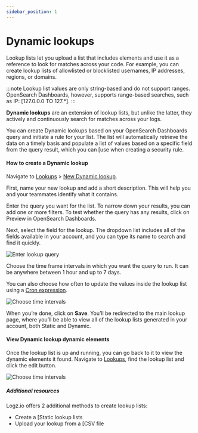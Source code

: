 ```yaml
---
sidebar_position: 1
---
```


# Dynamic lookups


Lookup lists let you upload a list that includes elements and use it as a reference to look for matches across your code. For example, you can create lookup lists of allowlisted or blocklisted usernames, IP addresses, regions, or domains.

:::note
Lookup list values are only string-based and do not support ranges. OpenSearch Dashboards, however, supports range-based searches, such as IP: [127.0.0.0 TO 127.*].
:::

**Dynamic lookups** are an extension of lookup lists, but unlike the latter, they actively and continuously search for matches across your logs. 

You can create Dynamic lookups based on your OpenSearch Dashboards query and initiate a rule for your list. The list will automatically retrieve the data on a timely basis and populate a list of values based on a specific field from the query result, which you can [use when creating a security rule. 

#### How to create a Dynamic lookup

Navigate to [Lookups](https://app.logz.io/#/dashboard/security/lookups) > [New Dynamic lookup](https://app.logz.io/#/dashboard/security/lookups/dynamic/new).

First, name your new lookup and add a short description. This will help you and your teammates identify what it contains. 

Enter the query you want for the list. To narrow down your results, you can add one or more filters. To test whether the query has any results, click on Preview in OpenSearch Dashboards.

Next, select the field for the lookup. The dropdown list includes all of the fields available in your account, and you can type its name to search and find it quickly.

![Enter lookup query](https://dytvr9ot2sszz.cloudfront.net/logz-docs/siem-lookups/create-new-dynamic-lookup.png)

Choose the time frame intervals in which you want the query to run. It can be anywhere between 1 hour and up to 7 days. 

You can also choose how often to update the values inside the lookup list using a [Cron expression](https://www.freeformatter.com/cron-expression-generator-quartz.html#cronexpressionexamples/).

![Choose time intervals](https://dytvr9ot2sszz.cloudfront.net/logz-docs/siem-lookups/dynamic-lookup-scehdule.png)

When you’re done, click on **Save**. You’ll be redirected to the main lookup page, where you’ll be able to view all of the lookup lists generated in your account, both Static and Dynamic.


#### View Dynamic lookup dynamic elements


Once the lookup list is up and running, you can go back to it to view the dynamic elements it found. Navigate to [Lookups](https://app.logz.io/#/dashboard/security/lookups), find the lookup list and click the edit button.

![Choose time intervals](https://dytvr9ot2sszz.cloudfront.net/logz-docs/siem-lookups/dynamic-elements-region.png)

##### Additional resources

Logz.io offers 2 additional methods to create lookup lists: 

*  Create a [Static lookup lists
* Upload your lookup from a [CSV file

